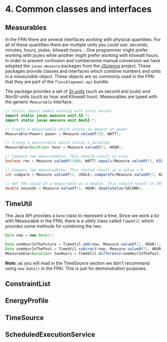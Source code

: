 # 4. Common classes and interfaces

## Measurables
In the FPAI there are several interfaces working with physical quantities. For all of these quantities there are multiple units you could use: seconds, minutes, hours, joules, kilowatt hours... One programmer might prefer working with joules while another might prefer working with kilowatt hours. In order to prevent confusion and cumbersome manual conversion we have adopted the `javax.measure` packages from the [JScience](http://jscience.org) project. These packages provide classes and interfaces which combine numbers and units in a *measurable* object. These objects are so commonly used in the FPAI that they are part of the `flexiblepower.api` bundle.

The package provides a set of [SI-units](http://en.wikipedia.org/wiki/International_System_of_Units) (such as second and joule) and NonSI-units (such as hour and Kilowatt hour). Measurables are typed with the generic `Measurable` interface.

```java
// Static import makes working with units easier.
import static javax.measure.unit.SI.*;
import static javax.measure.unit.NonSI.*;

// Create a measureable which stores an amount of power
Measurable<Power> power = Measure.valueOf(50, WATT);

// Create a measureable which stores a duration
Measurable<Duration> hour = Measure.valueOf(1, HOUR);

// Compare two measureables. This should result in true.
boolean res = Measure.valueOf(1000, WATT).equals(Measure.valueOf(1, KILO(WATT)))

// Compare two measureables. This sholud result in a value < 0
int compare = Measure.valueOf(1, JOULE).compareTo(Measure.valueOf(1, KWH));

// Get the value of a measurable as a double. This should result in 3600.0.
double seconds = Measure.valueOf(1, HOUR).doubleValue(SECOND);
```

## TimeUtil

The Java API provides a `Date` class to represent a time. Since we work a lot with Measurable<Duration> in the FPAI, there is a utility class called `TimeUtil` which provides some methods for combining the two.

```java
Date now = new Date();

Date oneHourInTheFuture = TimeUtil.add(now, Measure.valueOf(1, HOUR));
Date oneHourInThePast = TimeUtil.subtract(now, Measure.valueOf(1, HOUR));
Measureable<Duration> twoHours = TimeUtil.difference(oneHourInThePast, oneHourInTheFuture);
```

**Note:** as you will read in the TimeSource section we don't recommand using `new Date()` in the FPAI. This is just for demonstration purposes.

## ConstraintList

## EnergyProfile

## TimeSource

## ScheduledExecutionService